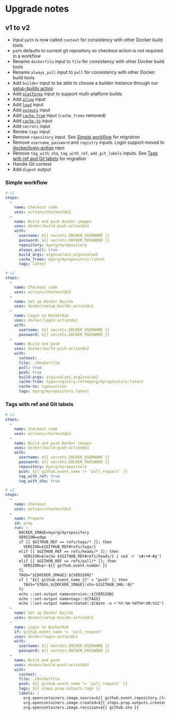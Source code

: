 # Upgrade notes

## v1 to v2

* Input `path` is now called `context` for consistency with other Docker build tools
* `path` defaults to current git repository so checkout action is not required in a workflow
* Rename `dockerfile` input to `file` for consistency with other Docker build tools
* Rename `always_pull` input to `pull` for consistency with other Docker build tools
* Add `builder` input to be able to choose a builder instance through our [setup-buildx action](https://github.com/docker/setup-buildx-action)
* Add [`platforms`](https://github.com/docker/buildx#---platformvaluevalue) input to support multi-platform builds
* Add [`allow`](https://github.com/docker/buildx#--allowentitlement) input
* Add [`load`](https://github.com/docker/buildx#--load) input
* Add [`outputs`](https://github.com/docker/buildx#-o---outputpath-typetypekeyvalue) input
* Add [`cache-from`](https://github.com/docker/buildx#--cache-fromnametypetypekeyvalue) input (`cache_froms` removed)
* Add [`cache-to`](https://github.com/docker/buildx#--cache-tonametypetypekeyvalue) input
* Add `secrets` input
* Review `tags` input
* Remove `repository` input. See [Simple workflow](#simple-workflow) for migration
* Remove `username`, `password` and `registry` inputs. Login support moved to [docker/login-action](https://github.com/docker/login-action) repo
* Remove `tag_with_sha`, `tag_with_ref`, `add_git_labels` inputs. See [Tags with ref and Git labels](#tags-with-ref-and-git-labels) for migration
* Handle Git context
* Add `digest` output

### Simple workflow

```yaml
# v1
steps:
  -
    name: Checkout code
    uses: actions/checkout@v2
  -
    name: Build and push Docker images
    uses: docker/build-push-action@v1
    with:
      username: ${{ secrets.DOCKER_USERNAME }}
      password: ${{ secrets.DOCKER_PASSWORD }}
      repository: myorg/myrepository
      always_pull: true
      build_args: arg1=value1,arg2=value2
      cache_froms: myorg/myrepository:latest
      tags: latest
```

```yaml
# v2
steps:
  -
    name: Checkout code
    uses: actions/checkout@v2
  -
    name: Set up Docker Buildx
    uses: docker/setup-buildx-action@v1
  -
    name: Login to DockerHub
    uses: docker/login-action@v1
    with:
      username: ${{ secrets.DOCKER_USERNAME }}
      password: ${{ secrets.DOCKER_PASSWORD }}
  -
    name: Build and push
    uses: docker/build-push-action@v2
    with:
      context: .
      file: ./Dockerfile
      pull: true
      push: true
      build-args: arg1=value1,arg2=value2
      cache-from: type=registry,ref=myorg/myrepository:latest
      cache-to: type=inline
      tags: myorg/myrepository:latest
```

### Tags with ref and Git labels

```yaml
# v1
steps:
  -
    name: Checkout code
    uses: actions/checkout@v2
  -
    name: Build and push Docker images
    uses: docker/build-push-action@v1
    with:
      username: ${{ secrets.DOCKER_USERNAME }}
      password: ${{ secrets.DOCKER_PASSWORD }}
      repository: myorg/myrepository
      push: ${{ github.event_name != 'pull_request' }}
      tag_with_ref: true
      tag_with_sha: true
```

```yaml
# v2
steps:
  -
    name: Checkout
    uses: actions/checkout@v2
  -
    name: Prepare
    id: prep
    run: |
      DOCKER_IMAGE=myorg/myrepository
      VERSION=edge
      if [[ $GITHUB_REF == refs/tags/* ]]; then
        VERSION=${GITHUB_REF#refs/tags/}
      elif [[ $GITHUB_REF == refs/heads/* ]]; then
        VERSION=$(echo ${GITHUB_REF#refs/heads/} | sed -r 's#/+#-#g')
      elif [[ $GITHUB_REF == refs/pull/* ]]; then
        VERSION=pr-${{ github.event.number }}
      fi
      TAGS="${DOCKER_IMAGE}:${VERSION}"
      if [ "${{ github.event_name }}" = "push" ]; then
        TAGS="$TAGS,${DOCKER_IMAGE}:sha-${GITHUB_SHA::8}"
      fi
      echo ::set-output name=version::${VERSION}
      echo ::set-output name=tags::${TAGS}
      echo ::set-output name=created::$(date -u +'%Y-%m-%dT%H:%M:%SZ')
  -
    name: Set up Docker Buildx
    uses: docker/setup-buildx-action@v1
  -
    name: Login to DockerHub
    if: github.event_name != 'pull_request'
    uses: docker/login-action@v1 
    with:
      username: ${{ secrets.DOCKER_USERNAME }}
      password: ${{ secrets.DOCKER_PASSWORD }}
  -
    name: Build and push
    uses: docker/build-push-action@v2
    with:
      context: .
      file: ./Dockerfile
      push: ${{ github.event_name != 'pull_request' }}
      tags: ${{ steps.prep.outputs.tags }}
      labels: |
        org.opencontainers.image.source=${{ github.event.repository.clone_url }}
        org.opencontainers.image.created=${{ steps.prep.outputs.created }}
        org.opencontainers.image.revision=${{ github.sha }}
```
